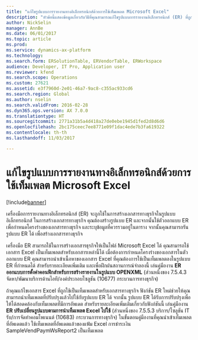 ```yaml
---
title: "แก้ไขรูปแบบการรายงานทางอิเล็กทรอนิกส์ด้วยการใช้เท็มเพลต Microsoft Excel"
description: "หัวข้อนี้แสดงข้อมูลเกี่ยวกับวิธีที่คุณสามารถแก้ไขรูปแบบการรายงานอิเล็กทรอนิกส์ (ER) ที่ถูกใช้ในการสร้างเอกสารทางธุรกิจ โดยการนำเท็มเพลต Excel ที่แก้ไขไปใช้ใหม่"
author: NickSelin
manager: AnnBe
ms.date: 06/01/2017
ms.topic: article
ms.prod: 
ms.service: dynamics-ax-platform
ms.technology: 
ms.search.form: ERSolutionTable, ERVendorTable, ERWorkspace
audience: Developer, IT Pro, Application user
ms.reviewer: kfend
ms.search.scope: Operations
ms.custom: 27621
ms.assetid: e3f7960d-2e01-46a7-9ac8-c355ac933cd6
ms.search.region: Global
ms.author: nselin
ms.search.validFrom: 2016-02-28
ms.dyn365.ops.version: AX 7.0.0
ms.translationtype: HT
ms.sourcegitcommit: 2771a31b5a4d418a27de0ebe1945d1fed2d8d6d6
ms.openlocfilehash: 2bc175ceec7ee8771e09f1dac4ede7b3fa619322
ms.contentlocale: th-th
ms.lasthandoff: 11/03/2017

---
```

# <a name="modify-an-electronic-reporting-format-by-reapplying-a-microsoft-excel-template"></a>แก้ไขรูปแบบการรายงานทางอิเล็กทรอนิกส์ด้วยการใช้เท็มเพลต Microsoft Excel

[!include[banner](../includes/banner.md)]

เครื่องมือการรายงานทางอิเล็กทรอนิกส์ (ER) จะถูกใช้ในการสร้างเอกสารทางธุรกิจในรูปแบบอิเล็กทรอนิกส์ ในการสร้างเอกสารทางธุรกิจ คุณต้องสร้างรูปแบบ ER และจากนั้นใช้ตัวออกแบบ ER เพื่อกำหนดโครงร่างของเอกสารทางธุรกิจ และระบุข้อมูลที่ควรรวมอยู่ในตาราง จากนั้นคุณสามารถรันรูปแบบ ER ได้ เพื่อสร้างเอกสารทางธุรกิจ

เครื่องมือ ER สามารถใช้ในการสร้างเอกสารธุรกิจให้เป็นไฟล์ Microsoft Excel ได้ คุณสามารถใช้เอกสาร Excel เป็นเท็มเพลตสำหรับเอกสารเหล่านี้ได้ เมื่อต้องการกำหนดโครงร่างของเอกสารในตัวออกแบบ ER คุณสามารถนำเข้าเนื้อหาของเอกสาร Excel ที่คุณต้องการใช้เป็นเท็มเพลตลงในรูปแบบ ER ที่กำหนดได้ สำหรับรายละเอียดเพิ่มเติม และเพื่อฝึกฝนสถานการณ์จำลองนี้ เล่นคู่มืองาน **ER ออกแบบการตั้งค่าคอนฟิกสำหรับการสร้างรายงานในรูปแบบ OPENXML** (ส่วนหนึ่งของ 7.5.4.3 จัดหา/พัฒนาบริการด้านไอที/องค์ประกอบโซลูชัน (10677) กระบวนการทางธุรกิจ)

ถ้าคุณแก้ไขเอกสาร Excel ที่ถูกใช้เป็นเท็มเพลตสำหรับเอกสารทางธุรกิจ ฟังก์ชัน ER ใหม่ช่วยให้คุณสามารถนำเท็มเพลตที่ปรับปรุงแล้วไปใช้กับรูปแบบ ER ได้ จากนั้น รูปแบบ ER ได้รับการปรับปรุงเพื่อให้ได้สอดคล้องกับเท็มเพลตที่มีการอัพเดต สำหรับรายละเอียดเพิ่มเติมเกี่ยวกับฟังก์ชันนี้ เล่นคู่มืองาน **ER ปรับเปลี่ยนรูปแบบตามการนำเท็มเพลต Excel ไปใช้** (ส่วนหนึ่งของ 7.5.5.3 บริการ/โซลูชัน IT รับ/การจัดทำคอมโพเนนต์ (10683) กระบวนการทางธุรกิจ) ในขั้นตอนคู่มืองานที่คุณนำเข้าเท็มเพลตที่อัพเดตแล้ว ใช้เท็มเพลตที่อัพเดตแล้วของแฟ้ม Excel การชำระเงิน SampleVendPaymWsReport2 เป็นเท็มเพลต


